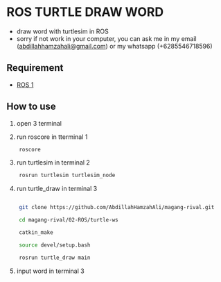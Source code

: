 # ROS TURTLE DRAW WORD

- draw word with turtlesim in ROS
- sorry if not work in your computer, you can ask me in my email (abdillahhamzahali@gmail.com) or my whatsapp (+6285546718596)

## Requirement

- [ROS 1 ](https://opencv.org/)

## How to use

1. open 3 terminal

2. run roscore in tterminal 1

```bash
    roscore
```

3. run turtlesim in terminal 2

```bash
    rosrun turtlesim turtlesim_node
```

4. run turtle_draw in terminal 3

```bash

    git clone https://github.com/AbdillahHamzahAli/magang-rival.git

    cd magang-rival/02-ROS/turtle-ws

    catkin_make

    source devel/setup.bash

    rosrun turtle_draw main

```

5. input word in terminal 3
